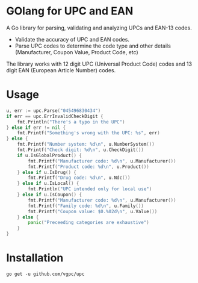# GOlang for UPC and EAN

A Go library for parsing, validating and analyzing UPCs and EAN-13 codes.

* Validate the accuracy of UPC and EAN codes.
* Parse UPC codes to determine the code type and other details (Manufacturer, Coupon Value, Product Code, etc)

The library works with 12 digit UPC (Universal Product Code) codes and 13 digit EAN (European Article Number) codes.

# Usage

```go
u, err := upc.Parse("045496830434")
if err == upc.ErrInvalidCheckDigit {
    fmt.Println("There's a typo in the UPC")
} else if err != nil {
    fmt.Printf("Something's wrong with the UPC: %s", err)
} else {
    fmt.Printf("Number system: %d\n", u.NumberSystem())
    fmt.Printf("Check digit: %d\n", u.CheckDigit())
    if u.IsGlobalProduct() {
        fmt.Printf("Manufacturer code: %d\n", u.Manufacturer())
        fmt.Printf("Product code: %d\n", u.Product())
    } else if u.IsDrug() {
        fmt.Printf("Drug code: %d\n", u.Ndc())
    } else if u.IsLocal() {
        fmt.Println("UPC intended only for local use")
    } else if u.IsCoupon() {
        fmt.Printf("Manufacturer code: %d\n", u.Manufacturer())
        fmt.Printf("Family code: %d\n", u.Family())
        fmt.Printf("Coupon value: $0.%02d\n", u.Value())
    } else {
        panic("Preceeding categories are exhaustive")
    }
}
```

# Installation

```
go get -u github.com/vgpc/upc
```

